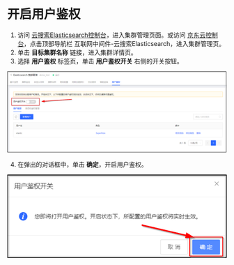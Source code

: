 # 开启用户鉴权
1. 访问 [云搜索Elasticsearch控制台](https://es-console.jdcloud.com/clusters)，进入集群管理页面。或访问 [京东云控制台](https://console.jdcloud.com/)，点击顶部导航栏 互联网中间件-云搜索Elasticsearch，进入集群管理页。
2. 单击 **目标集群名称** 链接，进入集群详情页。
3. 选择 **用户鉴权** 标签页，单击 **用户鉴权开关** 右侧的开关按钮。

![sdsd](../../../../../image/Elasticsearch/Auth/Auth_on.png)

4. 在弹出的对话框中，单击 **确定**，开启用户鉴权。

![sdsd](../../../../../image/Elasticsearch/Auth/Auth_on_1.png)
